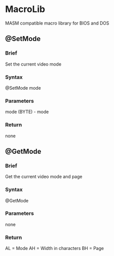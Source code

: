 # MacroLib
MASM compatible macro library for BIOS and DOS

## @SetMode

### Brief

Set the current video mode

### Syntax

@SetMode mode

### Parameters

mode (BYTE) - mode

### Return

none

## @GetMode

### Brief

Get the current video mode and	page

### Syntax

@GetMode

### Parameters

none

### Return

AL	    = Mode
AH	    = Width in characters
BH	    = Page
